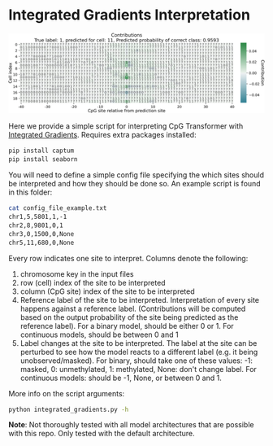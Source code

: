 # Integrated Gradients Interpretation 

<img src="./interpret_image.png" width="750">

Here we provide a simple script for interpreting CpG Transformer with [Integrated Gradients](https://arxiv.org/abs/1703.01365). Requires extra packages installed:

```bash
pip install captum
pip install seaborn
```

You will need to define a simple config file specifying the which sites should be interpreted and how they should be done so. An example script is found in this folder:

```bash
cat config_file_example.txt 
chr1,5,5801,1,-1
chr2,8,9801,0,1
chr3,0,1500,0,None
chr5,11,680,0,None
```

Every row indicates one site to interpret. Columns denote the following:
1. chromosome key in the input files
2. row (cell) index of the site to be interpreted
3. column (CpG site) index of the site to be interpreted
4. Reference label of the site to be interpreted. Interpretation of every site happens against a reference label. (Contributions will be computed based on the output probability of the site being predicted as the reference label). For a binary model, should be either 0 or 1. For continuous models, should be between 0 and 1
5. Label changes at the site to be interpreted. The label at the site can be perturbed to see how the model reacts to a different label (e.g. it being unobserved/masked). For binary, should take one of these values: -1: masked, 0: unmethylated, 1: methylated, None: don't change label. For continuous models: should be -1, None, or between 0 and 1.


More info on the script arguments:

```bash
python integrated_gradients.py -h
```


**Note**: Not thoroughly tested with all model architectures that are possible with this repo. Only tested with the default architecture.